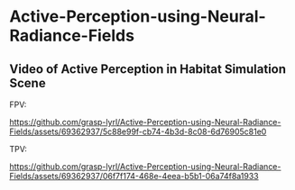 # Active-Perception-using-Neural-Radiance-Fields
## Video of Active Perception in Habitat Simulation Scene
FPV:

https://github.com/grasp-lyrl/Active-Perception-using-Neural-Radiance-Fields/assets/69362937/5c88e99f-cb74-4b3d-8c08-6d76905c81e0

TPV:

https://github.com/grasp-lyrl/Active-Perception-using-Neural-Radiance-Fields/assets/69362937/06f7f174-468e-4eea-b5b1-06a74f8a1933


